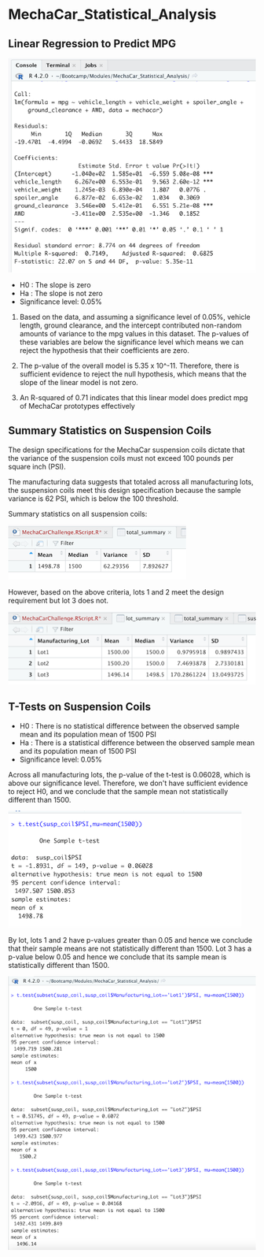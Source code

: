 # MechaCar_Statistical_Analysis

## Linear Regression to Predict MPG

![regression_model](regression_model.png)

- H0 : The slope is zero
- Ha : The slope is not zero
- Significance level: 0.05%



1. Based on the data, and assuming a significance level of 0.05%, vehicle length, ground clearance, and the intercept contributed non-random amounts of variance to the mpg values in this dataset. The p-values of these variables are below the significance level which means we can reject the hypothesis that their coefficients are zero.

2. The p-value of the overall model is 5.35 x 10^-11. Therefore, there is sufficient evidence to reject the null hypothesis, which means that the slope of the linear model is not zero.

3. An R-squared of 0.71 indicates that this linear model does predict mpg of MechaCar prototypes effectively

## Summary Statistics on Suspension Coils

The design specifications for the MechaCar suspension coils dictate that the variance of the suspension coils must not exceed 100 pounds per square inch (PSI). 

The manufacturing data suggests that totaled across all manufacturing lots, the suspension coils meet this design specification because the sample variance is 62 PSI, which is below the 100 threshold.

Summary statistics on all suspension coils:

![total_summary](total_summary.png)


However, based on the above criteria, lots 1 and 2 meet the design requirement but lot 3 does not.

![lot_summary](lot_summary.png)




## T-Tests on Suspension Coils

- H0 : There is no statistical difference between the observed sample mean and its population mean of 1500 PSI
- Ha : There is a statistical difference between the observed sample mean and its population mean of 1500 PSI
- Significance level: 0.05%

Across all manufacturing lots, the p-value of the t-test is 0.06028, which is above our significance level. Therefore, we don't have sufficient evidence to reject H0, and we conclude that the sample mean not statistically different than 1500.

![t_test_total](t_test_total.png)

By lot, lots 1 and 2 have p-values greater than 0.05 and hence we conclude that their sample means are not statistically different than 1500. Lot 3 has a p-value below 0.05 and hence we conclude that its sample mean is statistically different than 1500.

![t_test_lots](t_test_lots.png)




